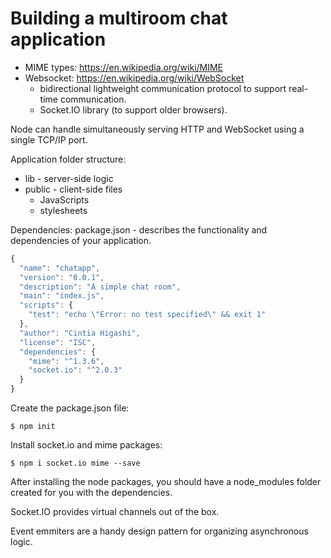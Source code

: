 # Building a multiroom chat application

* MIME types: https://en.wikipedia.org/wiki/MIME
* Websocket: https://en.wikipedia.org/wiki/WebSocket
  * bidirectional lightweight communication protocol to support real-time communication.
  * Socket.IO library (to support older browsers).

Node can handle simultaneously serving HTTP and WebSocket using a single TCP/IP port.

Application folder structure:

* lib - server-side logic
* public - client-side files
  * JavaScripts
  * stylesheets

Dependencies:
package.json - describes the functionality and dependencies of your application.

```javascript
{
  "name": "chatapp",
  "version": "0.0.1",
  "description": "A simple chat room",
  "main": "index.js",
  "scripts": {
    "test": "echo \"Error: no test specified\" && exit 1"
  },
  "author": "Cintia Higashi",
  "license": "ISC",
  "dependencies": {
    "mime": "^1.3.6",
    "socket.io": "^2.0.3"
  }
}
```

Create the package.json file:
```
$ npm init
```

Install socket.io and mime packages:
```
$ npm i socket.io mime --save
```

After installing the node packages, you should have a node_modules folder created for you with the dependencies.

Socket.IO provides virtual channels out of the box.

Event emmiters are a handy design pattern for organizing asynchronous logic.
